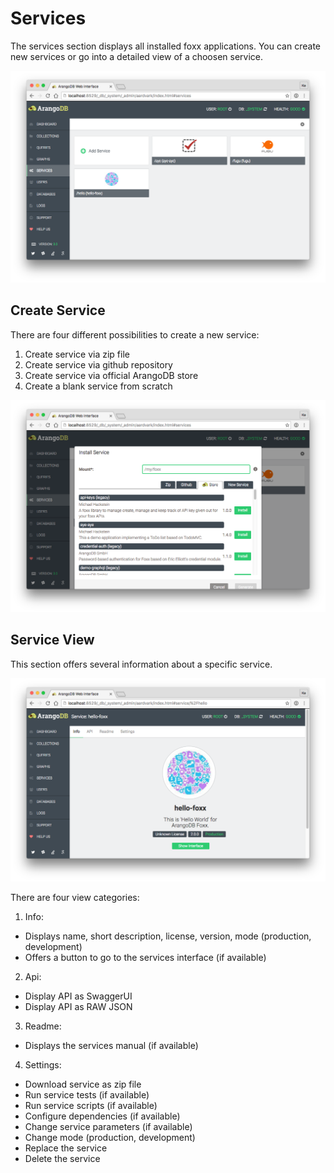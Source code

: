 Services
========

The services section displays all installed foxx applications. You can create new services
or go into a detailed view of a choosen service.

![Services](images/servicesView.png)

Create Service
--------------

There are four different possibilities to create a new service:

1. Create service via zip file
2. Create service via github repository
3. Create service via official ArangoDB store
4. Create a blank service from scratch

![Create Service](images/installService.png)

Service View
------------

This section offers several information about a specific service. 

![Create Service](images/serviceView.png)

There are four view categories: 

1. Info:
  - Displays name, short description, license, version, mode (production, development)
  - Offers a button to go to the services interface (if available)

2. Api:
 - Display API as SwaggerUI
 - Display API as RAW JSON

3. Readme:
 - Displays the services manual (if available)

4. Settings:
 - Download service as zip file
 - Run service tests (if available)
 - Run service scripts (if available)
 - Configure dependencies (if available)
 - Change service parameters (if available)
 - Change mode (production, development)
 - Replace the service
 - Delete the service
